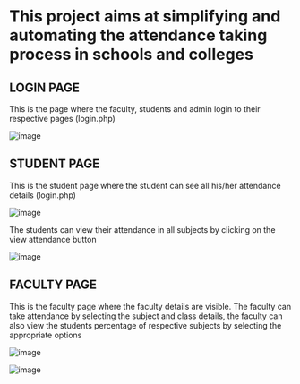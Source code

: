 <H1>This project aims at simplifying and automating the attendance taking process in schools and colleges</H1>

<H2>LOGIN PAGE</H2>
<p>This is the page where the faculty, students and admin login to their respective pages (login.php)</p>

![image](https://github.com/harsha20031019/attendance-management-system/assets/83836751/e0eafedd-85ae-41ae-8215-29d972139002)

<H2>STUDENT PAGE</H2>
<p>This is the student page where the student can see all his/her attendance details (login.php)</p>

![image](https://github.com/harsha20031019/attendance-management-system/assets/83836751/d923a2ba-4f57-4af9-87d1-291c7f1ae91e)

<p>The students can view their attendance in all subjects by clicking on the view attendance button</p>

![image](https://github.com/harsha20031019/attendance-management-system/assets/83836751/ffc8c261-4444-4769-8479-c45577a2fb98)


<H2>FACULTY PAGE</H2>
<P>This is the faculty page where the faculty details are visible. The faculty can take attendance by selecting the subject and class details, the faculty can also view the students percentage of respective subjects by selecting the appropriate options</P>

![image](https://github.com/harsha20031019/attendance-management-system/assets/83836751/f94b5995-e17c-470b-92e7-94f2b2a8704a)

![image](https://github.com/harsha20031019/attendance-management-system/assets/83836751/9fdd2c41-3a52-457d-b28d-8c7b538ec52b)



